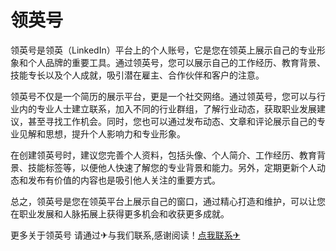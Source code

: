 # 领英号

领英号是领英（LinkedIn）平台上的个人账号，它是您在领英上展示自己的专业形象和个人品牌的重要工具。通过领英号，您可以展示自己的工作经历、教育背景、技能专长以及个人成就，吸引潜在雇主、合作伙伴和客户的注意。

领英号不仅是一个简历的展示平台，更是一个社交网络。通过领英号，您可以与行业内的专业人士建立联系，加入不同的行业群组，了解行业动态，获取职业发展建议，甚至寻找工作机会。同时，您也可以通过发布动态、文章和评论展示自己的专业见解和思想，提升个人影响力和专业形象。

在创建领英号时，建议您完善个人资料，包括头像、个人简介、工作经历、教育背景、技能标签等，以便他人快速了解您的专业背景和能力。另外，定期更新个人动态和发布有价值的内容也是吸引他人关注的重要方式。

总之，领英号是您在领英平台上展示自己的窗口，通过精心打造和维护，可以让您在职业发展和人脉拓展上获得更多机会和收获更多成就。

更多关于领英号 请通过✈与我们联系,感谢阅读！[点我联系✈](https://gm.G208.com)